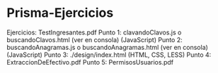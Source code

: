 # Prisma-Ejercicios

Ejercicios: TestIngresantes.pdf
Punto 1: clavandoClavos.js o buscandoClavos.html (ver en consola) (JavaScript)
Punto 2: buscandoAnagramas.js o buscandoAnagramas.html (ver en consola) (JavaScript)
Punto 3: ./design/index.html (HTML, CSS, LESS)
Punto 4: ExtraccionDeEfectivo.pdf
Punto 5: PermisosUsuarios.pdf